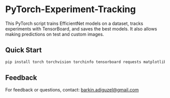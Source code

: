 # PyTorch-Experiment-Tracking

This PyTorch script trains EfficientNet models on a dataset, tracks experiments with TensorBoard, and saves the best models. It also allows making predictions on test and custom images.

## Quick Start

```bash
pip install torch torchvision torchinfo tensorboard requests matplotlib tqdm
```
## Feedback

For feedback or questions, contact: [barkin.adiguzel@gmail.com](mailto:barkin.adiguzel@gmail.com)
